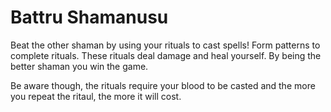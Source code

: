 # Battru Shamanusu

Beat the other shaman by using your rituals to cast spells!
Form patterns to complete rituals. These rituals deal damage and heal yourself. 
By being the better shaman you win the game.

Be aware though, the rituals require your blood to be casted and the more you repeat the ritaul, the more it will cost.
